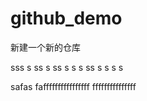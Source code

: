 # github_demo
新建一个新的仓库



sss
s
ss
s
ss
s
s
s
ss
s
s
s
s

safas
faffffffffffffffff
fffffffffffffff

